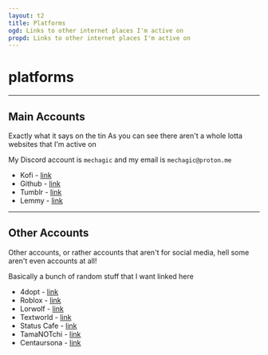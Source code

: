 ```yaml
---
layout: t2
title: Platforms
ogd: Links to other internet places I'm active on
propd: Links to other internet places I'm active on
---
```

# platforms

---

##  Main Accounts <i class="ph ph-suitcase"></i>

Exactly what it says on the tin
As you can see there aren't a whole lotta websites that I'm active on

My Discord account is `mechagic` and my email is `mechagic@proton.me `

- Kofi - [link <i class="ph ph-link"></i>](https://ko-fi.com/mechagic)
- Github - [link <i class="ph ph-link"></i>](https://github.com/mechagic/)
- Tumblr - [link <i class="ph ph-link"></i>](https://mechagic.tumblr.com/)
- Lemmy - [link <i class="ph ph-link"></i>](https://lemmy.world/u/MECHAGIC)

---

## Other Accounts <i class="ph ph-briefcase-metal"></i>

Other accounts, or rather accounts that aren't for social media, hell some aren't even accounts at all!

Basically a bunch of random stuff that I want linked here

- 4dopt - [link <i class="ph ph-link"></i>](https://www.4dopt.com/profile.php?id=3732)
- Roblox - [link <i class="ph ph-link"></i>](https://www.roblox.com/users/5763807601/profile)
- Lorwolf - [link <i class="ph ph-link"></i>]( https://www.lorwolf.com/Play/ViewUser?id=14297)
- Textworld - [link <i class="ph ph-link"></i>](https://www.yourworldoftext.com/~mechagic/)
- Status Cafe - [link <i class="ph ph-link"></i>](https://status.cafe/users/mechagic)
- TamaNOTchi - [link <i class="ph ph-link"></i>](https://tamanotchi.world/u/7533)
- Centaursona - [link <i class="ph ph-link"></i>](https://perchance.org/centaursona-generator)
